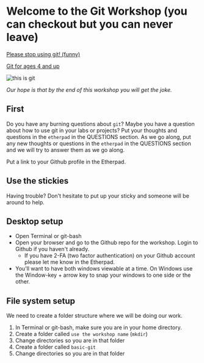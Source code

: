 # Welcome to the Git Workshop (you can checkout but you can never leave)

[Please stop using git! (funny)](https://www.youtube.com/watch?v=o4PFDKIc2fs)

[Git for ages 4 and up](https://www.youtube.com/watch?v=3m7BgIvC-uQ)

![this is git](https://imgs.xkcd.com/comics/git.png)

_Our hope is that by the end of this workshop you will get the joke._

## First

Do you have any burning questions about `git`? Maybe you have a question about how to use git in your labs or projects? Put your thoughts and questions in the `etherpad` in the QUESTIONS section. As we go along, put any new thoughts or questions in the `etherpad` in the QUESTIONS section and we will try to answer them as we go along.

Put a link to your Github profile in the Etherpad.

## Use the stickies

Having trouble? Don't hesitate to put up your sticky and someone will be around to help.

## Desktop setup

* Open Terminal or git-bash
* Open your browser and go to the Github repo for the workshop. Login to Github if you haven't already.
  * If you have 2-FA (two factor authentication) on your Github account please let me know in the Etherpad.
* You'll want to have both windows viewable at a time. On Windows use the Window-key + arrow key to snap your windows to one side or the other.

## File system setup

We need to create a folder structure where we will be doing our work.

1. In Terminal or git-bash, make sure you are in your home directory.
2. Create a folder called `use the workshop name` (`mkdir`)
3. Change directories so you are in that folder
4. Create a folder called `basic-git`
5. Change directories so you are in that folder